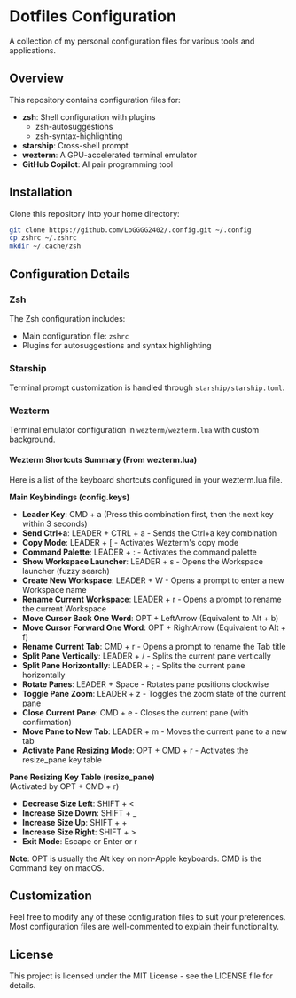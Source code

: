 # Dotfiles Configuration

A collection of my personal configuration files for various tools and applications.

## Overview

This repository contains configuration files for:

- **zsh**: Shell configuration with plugins
  - zsh-autosuggestions
  - zsh-syntax-highlighting
- **starship**: Cross-shell prompt
- **wezterm**: A GPU-accelerated terminal emulator
- **GitHub Copilot**: AI pair programming tool

## Installation

Clone this repository into your home directory:

```bash
git clone https://github.com/LoGGGG2402/.config.git ~/.config
cp zshrc ~/.zshrc
mkdir ~/.cache/zsh
```

## Configuration Details

### Zsh

The Zsh configuration includes:
- Main configuration file: `zshrc`
- Plugins for autosuggestions and syntax highlighting

### Starship

Terminal prompt customization is handled through `starship/starship.toml`.

### Wezterm

Terminal emulator configuration in `wezterm/wezterm.lua` with custom background.

#### Wezterm Shortcuts Summary (From wezterm.lua)

Here is a list of the keyboard shortcuts configured in your wezterm.lua file.

**Main Keybindings (config.keys)**
- **Leader Key**: CMD + a (Press this combination first, then the next key within 3 seconds)
- **Send Ctrl+a**: LEADER + CTRL + a - Sends the Ctrl+a key combination
- **Copy Mode**: LEADER + [ - Activates Wezterm's copy mode
- **Command Palette**: LEADER + : - Activates the command palette
- **Show Workspace Launcher**: LEADER + s - Opens the Workspace launcher (fuzzy search)
- **Create New Workspace**: LEADER + W - Opens a prompt to enter a new Workspace name
- **Rename Current Workspace**: LEADER + r - Opens a prompt to rename the current Workspace
- **Move Cursor Back One Word**: OPT + LeftArrow (Equivalent to Alt + b)
- **Move Cursor Forward One Word**: OPT + RightArrow (Equivalent to Alt + f)
- **Rename Current Tab**: CMD + r - Opens a prompt to rename the Tab title
- **Split Pane Vertically**: LEADER + / - Splits the current pane vertically
- **Split Pane Horizontally**: LEADER + ; - Splits the current pane horizontally
- **Rotate Panes**: LEADER + Space - Rotates pane positions clockwise
- **Toggle Pane Zoom**: LEADER + z - Toggles the zoom state of the current pane
- **Close Current Pane**: CMD + e - Closes the current pane (with confirmation)
- **Move Pane to New Tab**: LEADER + m - Moves the current pane to a new tab
- **Activate Pane Resizing Mode**: OPT + CMD + r - Activates the resize_pane key table

**Pane Resizing Key Table (resize_pane)**  
(Activated by OPT + CMD + r)
- **Decrease Size Left**: SHIFT + <
- **Increase Size Down**: SHIFT + _
- **Increase Size Up**: SHIFT + +
- **Increase Size Right**: SHIFT + >
- **Exit Mode**: Escape or Enter or r

**Note**: OPT is usually the Alt key on non-Apple keyboards. CMD is the Command key on macOS.

## Customization

Feel free to modify any of these configuration files to suit your preferences. Most configuration files are well-commented to explain their functionality.

## License

This project is licensed under the MIT License - see the LICENSE file for details.